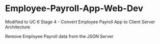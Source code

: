 # Employee-Payroll-App-Web-Dev

Modified to UC 6 Stage 4 - Convert Employee Payroll App to Client Server Architecture

Remove Employee Payroll data from the JSON Server